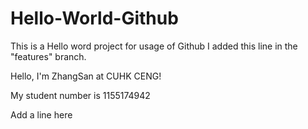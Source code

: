 # Hello-World-Github
This is a Hello word project for usage of Github
I added this line in the "features" branch.


Hello, I'm ZhangSan at CUHK CENG!

My student number is 1155174942


Add a line here
